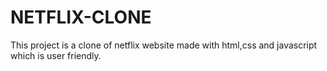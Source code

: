 # NETFLIX-CLONE
This project is a clone of netflix website made with html,css and javascript which is user friendly.
